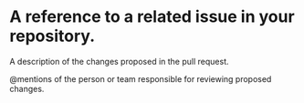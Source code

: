 # A reference to a related issue in your repository.


A description of the changes proposed in the pull request.


@mentions of the person or team responsible for reviewing proposed changes.

